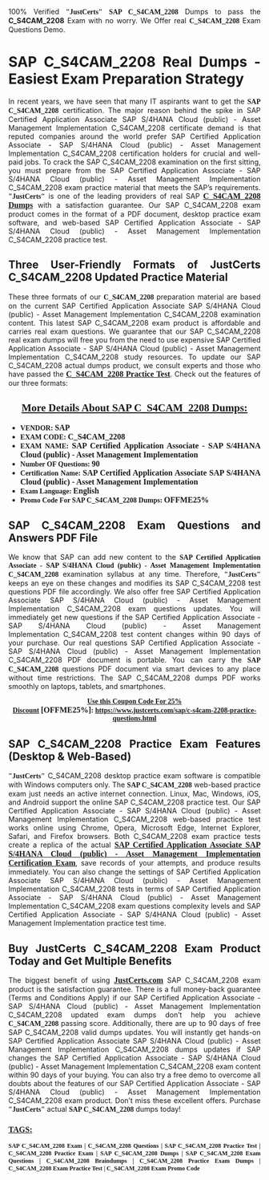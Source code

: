 <p style="text-align: justify;">100% Verified <span style="font-size:14px;"><span style="font-family:Georgia,serif;"><strong>"JustCerts"</strong></span></span> <span style="font-family:Georgia,serif;"><strong>SAP C_S4CAM_2208</strong></span> Dumps to pass the <strong>C_S4CAM_2208</strong> Exam with no worry. We Offer real <span style="font-family:Georgia,serif;"><strong>C_S4CAM_2208</strong></span> Exam Questions Demo.</p>

<h1 style="text-align: justify;"><strong>SAP C_S4CAM_2208 Real Dumps - Easiest Exam Preparation Strategy</strong></h1>

<p style="text-align: justify;">In recent years, we have seen that many IT aspirants want to get the <span style="font-family:Georgia,serif;"><strong>SAP C_S4CAM_2208</strong></span> certification. The major reason behind the spike in SAP Certified Application Associate SAP S/4HANA Cloud (public) - Asset Management Implementation C_S4CAM_2208 certificate demand is that reputed companies around the world prefer SAP Certified Application Associate - SAP S/4HANA Cloud (public) - Asset Management Implementation C_S4CAM_2208 certification holders for crucial and well-paid jobs. To crack the SAP C_S4CAM_2208 examination on the first sitting, you must prepare from the SAP Certified Application Associate - SAP S/4HANA Cloud (public) - Asset Management Implementation C_S4CAM_2208 exam practice material that meets the SAP’s requirements. <span style="font-size:14px;"><span style="font-family:Georgia,serif;"><strong>"JustCerts"</strong></span></span> is one of the leading providers of real SAP <a href="https://www.justcerts.com/sap/c-s4cam-2208-practice-questions.html"><span style="font-size:16px;"><u><span style="font-family:Georgia,serif;"><strong>C_S4CAM_2208 Dumps</strong></span></u></span></a> with a satisfaction guarantee. Our SAP C_S4CAM_2208 exam product comes in the format of a PDF document, desktop practice exam software, and web-based SAP Certified Application Associate - SAP S/4HANA Cloud (public) - Asset Management Implementation C_S4CAM_2208 practice test.</p>

<h2 style="text-align: justify;"><strong>Three User-Friendly Formats of JustCerts C_S4CAM_2208 Updated Practice Material</strong></h2>

<p style="text-align: justify;">These three formats of our <span style="font-family:Georgia,serif;"><strong>C_S4CAM_2208 </strong></span> preparation material are based on the current SAP Certified Application Associate SAP S/4HANA Cloud (public) - Asset Management Implementation C_S4CAM_2208 examination content. This latest SAP C_S4CAM_2208 exam product is affordable and carries real exam questions. We guarantee that our SAP C_S4CAM_2208 real exam dumps will free you from the need to use expensive SAP Certified Application Associate - SAP S/4HANA Cloud (public) - Asset Management Implementation C_S4CAM_2208 study resources. To update our SAP C_S4CAM_2208 actual dumps product, we consult experts and those who have passed the <a href="https://www.justcerts.com/sap/c-s4cam-2208-practice-questions.html"><u><span style="font-size:16px;"><span style="font-family:Georgia,serif;"><strong>C_S4CAM_2208 Practice Test</strong></span></span></u></a>. Check out the features of our three formats:</p>

<h2 style="text-align: center;"><u><strong><span style="font-family:Georgia,serif;">More Details About SAP C_S4CAM_2208 Dumps:</span></strong></u></h2>

<ul>
	<li style="text-align: justify;"><span style="font-size:14px;"><span style="font-family:Georgia,serif;"><strong>VENDOR: </strong></span></span><span style="font-size:16px;"><span style="font-family:Georgia,serif;"><strong>SAP</strong></span></span></li>
	<li style="text-align: justify;"><span style="font-size:14px;"><span style="font-family:Georgia,serif;"><strong>EXAM CODE: </strong></span></span><span style="font-size:16px;"><span style="font-family:Georgia,serif;"><strong>C_S4CAM_2208</strong></span></span></li>
	<li style="text-align: justify;"><span style="font-size:14px;"><span style="font-family:Georgia,serif;"><strong>EXAM NAME: </strong></span></span><span style="font-size:16px;"><span style="font-family:Georgia,serif;"><strong>SAP Certified Application Associate - SAP S/4HANA Cloud (public) - Asset Management Implementation</strong></span></span></li>
	<li style="text-align: justify;"><span style="font-size:14px;"><span style="font-family:Georgia,serif;"><strong>Number OF Questions: </strong></span></span><span style="font-size:16px;"><span style="font-family:Georgia,serif;"><strong>90</strong></span></span></li>
	<li style="text-align: justify;"><span style="font-size:14px;"><span style="font-family:Georgia,serif;"><strong>Certification Name: </strong></span></span><span style="font-size:16px;"><span style="font-family:Georgia,serif;"><strong>SAP Certified Application Associate SAP S/4HANA Cloud (public) - Asset Management Implementation</strong></span></span></li>
	<li style="text-align: justify;"><span style="font-size:14px;"><span style="font-family:Georgia,serif;"><strong>Exam Language: </strong></span></span><span style="font-size:16px;"><span style="font-family:Georgia,serif;"><strong>English</strong></span></span></li>
	<li style="text-align: justify;"><span style="font-size:14px;"><span style="font-family:Georgia,serif;"><strong>Promo Code For SAP C_S4CAM_2208 Dumps: </strong></span></span><span style="font-size:16px;"><span style="font-family:Georgia,serif;"><strong>OFFME25%</strong></span></span></li>
</ul>

<h2 style="text-align: justify;"><strong>SAP C_S4CAM_2208 Exam Questions and Answers PDF File</strong></h2>

<p style="text-align: justify;">We know that SAP can add new content to the <span style="font-family:Georgia,serif;"><strong>SAP Certified Application Associate - SAP S/4HANA Cloud (public) - Asset Management Implementation C_S4CAM_2208</strong></span> examination syllabus at any time. Therefore, <span style="font-size:14px;"><span style="font-family:Georgia,serif;"><strong>"JustCerts"</strong></span></span> keeps an eye on these changes and modifies its SAP C_S4CAM_2208 test questions PDF file accordingly. We also offer free SAP Certified Application Associate SAP S/4HANA Cloud (public) - Asset Management Implementation C_S4CAM_2208 exam questions updates. You will immediately get new questions if the SAP Certified Application Associate - SAP S/4HANA Cloud (public) - Asset Management Implementation C_S4CAM_2208 test content changes within 90 days of your purchase. Our real questions SAP Certified Application Associate - SAP S/4HANA Cloud (public) - Asset Management Implementation C_S4CAM_2208 PDF document is portable. You can carry the <span style="font-family:Georgia,serif;"><strong>SAP C_S4CAM_2208</strong></span> questions PDF document via smart devices to any place without time restrictions. The SAP C_S4CAM_2208 dumps PDF works smoothly on laptops, tablets, and smartphones.</p>

<p style="text-align: center;"><span style="font-size:14px;"><span style="font-family:Georgia,serif;"><strong><u>Use this Coupon Code For 25% Discount</u> </strong></span></span><span style="font-size:16px;"><span style="font-family:Georgia,serif;"><strong>[OFFME25%]</strong></span></span><span style="font-size:14px;"><span style="font-family:Georgia,serif;"><strong>: <u><a href="https://www.justcerts.com/sap/c-s4cam-2208-practice-questions.html">https://www.justcerts.com/sap/c-s4cam-2208-practice-questions.html</a></u></strong></span></span></p>

<h2 style="text-align: justify;"><strong>SAP C_S4CAM_2208 Practice Exam Features (Desktop & Web-Based)</strong></h2>

<p style="text-align: justify;"><span style="font-size:14px;"><span style="font-family:Georgia,serif;"><strong>"JustCerts"</strong></span></span> C_S4CAM_2208 desktop practice exam software is compatible with Windows computers only. The <span style="font-family:Georgia,serif;"><strong>SAP C_S4CAM_2208</strong></span> web-based practice exam just needs an active internet connection. Linux, Mac, Windows, iOS, and Android support the online SAP C_S4CAM_2208 practice test. Our SAP Certified Application Associate - SAP S/4HANA Cloud (public) - Asset Management Implementation C_S4CAM_2208 web-based practice test works online using Chrome, Opera, Microsoft Edge, Internet Explorer, Safari, and Firefox browsers. Both C_S4CAM_2208 exam practice tests create a replica of the actual <u><a href="https://www.justcerts.com/sap/sap-certified-application-associate-certification-exams.html"><span style="font-size:16px;"><span style="font-family:Georgia,serif;"><strong>SAP Certified Application Associate SAP S/4HANA Cloud (public) - Asset Management Implementation Certification Exam</strong></span></span></a></u>, save records of your attempts, and produce results immediately. You can also change the settings of SAP Certified Application Associate SAP S/4HANA Cloud (public) - Asset Management Implementation C_S4CAM_2208 tests in terms of SAP Certified Application Associate - SAP S/4HANA Cloud (public) - Asset Management Implementation C_S4CAM_2208 exam questions complexity levels and SAP Certified Application Associate - SAP S/4HANA Cloud (public) - Asset Management Implementation practice test time.</p>

<h2 style="text-align: justify;"><strong>Buy JustCerts C_S4CAM_2208 Exam Product Today and Get Multiple Benefits</strong></h2>

<p style="text-align: justify;">The biggest benefit of using <a href="https://www.justcerts.com/"><u><span style="font-size:16px;"><span style="font-family:Georgia,serif;"><strong>JustCerts.com</strong></span></span></u></a> SAP C_S4CAM_2208 exam product is the satisfaction guarantee. There is a full money-back guarantee (Terms and Conditions Apply) if our SAP Certified Application Associate - SAP S/4HANA Cloud (public) - Asset Management Implementation C_S4CAM_2208 updated exam dumps don’t help you achieve <span style="font-family:Georgia,serif;"><strong>C_S4CAM_2208 </strong></span> passing score. Additionally, there are up to 90 days of free SAP C_S4CAM_2208 valid dumps updates. You will instantly get hands-on SAP Certified Application Associate SAP S/4HANA Cloud (public) - Asset Management Implementation C_S4CAM_2208 dumps updates if SAP changes the SAP Certified Application Associate - SAP S/4HANA Cloud (public) - Asset Management Implementation C_S4CAM_2208 exam content within 90 days of your buying. You can also try a free demo to overcome all doubts about the features of our SAP Certified Application Associate - SAP S/4HANA Cloud (public) - Asset Management Implementation C_S4CAM_2208 exam product. Don’t miss these excellent offers. Purchase <span style="font-size:14px;"><span style="font-family:Georgia,serif;"><strong>"JustCerts"</strong></span></span> actual <span style="font-family:Georgia,serif;"><strong>SAP C_S4CAM_2208</strong></span> dumps today!</p>

<h3 style="text-align: justify;"><u><span style="font-size:16px;"><span style="font-family:Georgia,serif;"><strong>TAGS:</strong></span></span></u></h3>

<p style="text-align: justify;"><span style="font-size:12px;"><span style="font-family:Georgia,serif;"><strong>SAP C_S4CAM_2208 Exam | C_S4CAM_2208 Questions | SAP C_S4CAM_2208 Practice Test | C_S4CAM_2208 Practice Exam | SAP C_S4CAM_2208 Dumps | SAP C_S4CAM_2208 Exam Questions | C_S4CAM_2208 Braindumps | C_S4CAM_2208 Practice Exam Dumps | C_S4CAM_2208 Exam Practice Test | C_S4CAM_2208 Exam Promo Code </strong></span></span></p>
